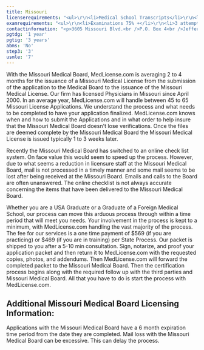 ```yaml
---
title: Missouri
licenserequirements: "<ul>\r\n<li>Medical School Transcripts</li>\r\n<li>Undergraduate College Transcripts</li>\r\n<li>All Medical Licenses</li>\r\n<li>All Internships/Residency/Fellowships</li>\r\n<li>ECFMG CVS Report</li>\r\n<li>Fifth Pathway and ECFMG Exam Chart (if 5th Pathway)</li>\r\n<li>All State and National Exams (USMLE/FLEX/NBOME/NBME)</li>\r\n<li>NPDB-HIPDB Report</li>\r\n<li>AMA/AOA Profile</li>\r\n<li>Malpractice Insurance Verification (if you have claims)</li>\r\n<li>5 year Privileges</li>\r\n<li>FSMB Disciplinary Background Check</li>\r\n</ul>"
examrequirements: "<ul>\r\n<li>Examinations 75% +</li>\r\n<li>3 attempt limit on all Steps of USMLE</li>\r\n<li>7 year limit - USMLE</li>\r\n<li>1 year PGY for USA Grads</li>\r\n<li>3 year PGY for International Grads</li>\r\n<li>No 10 year rule - SPEX required</li>\r\n<li>State Exam Accepted if Pre-1975</li>\r\n</ul>"
contactinformation: "<p>3605 Missouri Blvd.<br />P.O. Box 4<br />Jefferson City, MO 65109<br />Phone: (573) 751-0098<br />Fax: (573) 751-3166</p>\r\n<p><a href=\"https://www.pr.mo.gov/healingarts.asp\">www.pr.mo.gov/healingarts.asp</a></p>"
pgtdg: '1 year'
pgtig: '3 years'
abms: 'No'
step3: '3'
usmle: '7'
---
```


<p>With the Missouri Medical Board, MedLicense.com is averaging 2 to 4 months for the issuance of a Missouri Medical License from the submission of the application to the Medical Board to the issuance of the Missouri Medical License. Our firm has licensed Physicians in Missouri since April 2000. In an average year, MedLicense.com will handle between 45 to 65 Missouri License Applications. We understand the process and what needs to be completed to have your application finalized. MedLicense.com knows when and how to submit the Applications and in what order to help insure that the Missouri Medical Board doesn't lose verifications. Once the files are deemed complete by the Missouri Medical Board the Missouri Medical License is issued typically 1 to 3 weeks later.</p>
<p>Recently the Missouri Medical Board has switched to an online check list system. On face value this would seem to speed up the process. However, due to what seems a reduction in licensure staff at the Missouri Medical Board, mail is not processed in a timely manner and some mail seems to be lost after being received at the Missouri Board. Emails and calls to the Board are often unanswered. The online checklist is not always accurate concerning the items that have been delivered to the Missouri Medical Board.</p>
<p>Whether you are a USA Graduate or a Graduate of a Foreign Medical School, our process can move this arduous process through within a time period that will meet you needs. Your involvement in the process is kept to a minimum, with MedLicense.com handling the vast majority of the process. The fee for our services is a one time payment of $569 (if you are practicing) or $469 (if you are in training) per State Process. Our packet is shipped to you after a 5-10 min consultation. Sign, notarize, and proof your application packet and then return it to MedLicense.com with the requested copies, photos, and addendums. Then MedLicense.com will forward the completed packet to the Missouri Medical Board. Then the certification process begins along with the required follow up with the third parties and Missouri Medical Board. All that you have to do is start the process with MedLicense.com.</p>
<h2 id="mcetoc_1ce99ql3a0">Additional Missouri Medical Board Licensing Information:</h2>
<p>Applications with the Missouri Medical Board have a 6 month expiration time period from the date they are completed. Mail loss with the Missouri Medical Board can be excessive. This can delay the process.</p>